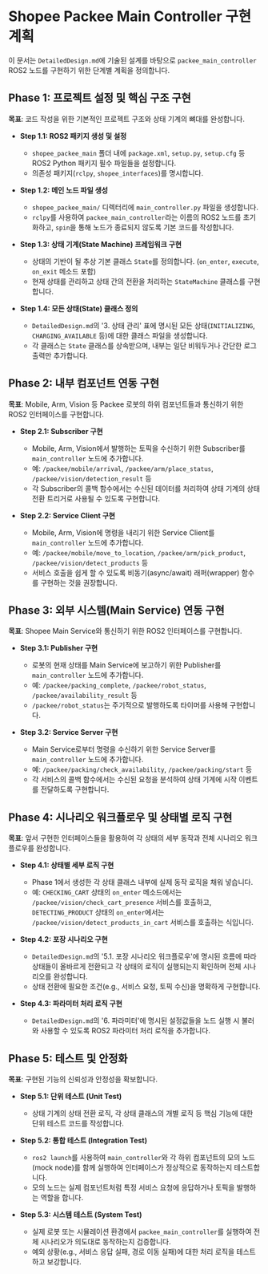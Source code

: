 # Shopee Packee Main Controller 구현 계획

이 문서는 `DetailedDesign.md`에 기술된 설계를 바탕으로 `packee_main_controller` ROS2 노드를 구현하기 위한 단계별 계획을 정의합니다.

## Phase 1: 프로젝트 설정 및 핵심 구조 구현

**목표**: 코드 작성을 위한 기본적인 프로젝트 구조와 상태 기계의 뼈대를 완성합니다.

- **Step 1.1: ROS2 패키지 생성 및 설정**
  - `shopee_packee_main` 폴더 내에 `package.xml`, `setup.py`, `setup.cfg` 등 ROS2 Python 패키지 필수 파일들을 설정합니다.
  - 의존성 패키지(`rclpy`, `shopee_interfaces`)를 명시합니다.

- **Step 1.2: 메인 노드 파일 생성**
  - `shopee_packee_main/` 디렉터리에 `main_controller.py` 파일을 생성합니다.
  - `rclpy`를 사용하여 `packee_main_controller`라는 이름의 ROS2 노드를 초기화하고, `spin`을 통해 노드가 종료되지 않도록 기본 코드를 작성합니다.

- **Step 1.3: 상태 기계(State Machine) 프레임워크 구현**
  - 상태의 기반이 될 추상 기본 클래스 `State`를 정의합니다. (`on_enter`, `execute`, `on_exit` 메소드 포함)
  - 현재 상태를 관리하고 상태 간의 전환을 처리하는 `StateMachine` 클래스를 구현합니다.

- **Step 1.4: 모든 상태(State) 클래스 정의**
  - `DetailedDesign.md`의 '3. 상태 관리' 표에 명시된 모든 상태(`INITIALIZING`, `CHARGING_AVAILABLE` 등)에 대한 클래스 파일을 생성합니다.
  - 각 클래스는 `State` 클래스를 상속받으며, 내부는 일단 비워두거나 간단한 로그 출력만 추가합니다.

## Phase 2: 내부 컴포넌트 연동 구현

**목표**: Mobile, Arm, Vision 등 Packee 로봇의 하위 컴포넌트들과 통신하기 위한 ROS2 인터페이스를 구현합니다.

- **Step 2.1: Subscriber 구현**
  - Mobile, Arm, Vision에서 발행하는 토픽을 수신하기 위한 Subscriber를 `main_controller` 노드에 추가합니다.
  - 예: `/packee/mobile/arrival`, `/packee/arm/place_status`, `/packee/vision/detection_result` 등
  - 각 Subscriber의 콜백 함수에서는 수신된 데이터를 처리하여 상태 기계의 상태 전환 트리거로 사용될 수 있도록 구현합니다.

- **Step 2.2: Service Client 구현**
  - Mobile, Arm, Vision에 명령을 내리기 위한 Service Client를 `main_controller` 노드에 추가합니다.
  - 예: `/packee/mobile/move_to_location`, `/packee/arm/pick_product`, `/packee/vision/detect_products` 등
  - 서비스 호출을 쉽게 할 수 있도록 비동기(async/await) 래퍼(wrapper) 함수를 구현하는 것을 권장합니다.

## Phase 3: 외부 시스템(Main Service) 연동 구현

**목표**: Shopee Main Service와 통신하기 위한 ROS2 인터페이스를 구현합니다.

- **Step 3.1: Publisher 구현**
  - 로봇의 현재 상태를 Main Service에 보고하기 위한 Publisher를 `main_controller` 노드에 추가합니다.
  - 예: `/packee/packing_complete`, `/packee/robot_status`, `/packee/availability_result` 등
  - `/packee/robot_status`는 주기적으로 발행하도록 타이머를 사용해 구현합니다.

- **Step 3.2: Service Server 구현**
  - Main Service로부터 명령을 수신하기 위한 Service Server를 `main_controller` 노드에 추가합니다.
  - 예: `/packee/packing/check_availability`, `/packee/packing/start` 등
  - 각 서비스의 콜백 함수에서는 수신된 요청을 분석하여 상태 기계에 시작 이벤트를 전달하도록 구현합니다.

## Phase 4: 시나리오 워크플로우 및 상태별 로직 구현

**목표**: 앞서 구현한 인터페이스들을 활용하여 각 상태의 세부 동작과 전체 시나리오 워크플로우를 완성합니다.

- **Step 4.1: 상태별 세부 로직 구현**
  - Phase 1에서 생성한 각 상태 클래스 내부에 실제 동작 로직을 채워 넣습니다.
  - 예: `CHECKING_CART` 상태의 `on_enter` 메소드에서는 `/packee/vision/check_cart_presence` 서비스를 호출하고, `DETECTING_PRODUCT` 상태의 `on_enter`에서는 `/packee/vision/detect_products_in_cart` 서비스를 호출하는 식입니다.

- **Step 4.2: 포장 시나리오 구현**
  - `DetailedDesign.md`의 '5.1. 포장 시나리오 워크플로우'에 명시된 흐름에 따라 상태들이 올바르게 전환되고 각 상태의 로직이 실행되는지 확인하며 전체 시나리오를 완성합니다.
  - 상태 전환에 필요한 조건(e.g., 서비스 요청, 토픽 수신)을 명확하게 구현합니다.

- **Step 4.3: 파라미터 처리 로직 구현**
  - `DetailedDesign.md`의 '6. 파라미터'에 명시된 설정값들을 노드 실행 시 불러와 사용할 수 있도록 ROS2 파라미터 처리 로직을 추가합니다.

## Phase 5: 테스트 및 안정화

**목표**: 구현된 기능의 신뢰성과 안정성을 확보합니다.

- **Step 5.1: 단위 테스트 (Unit Test)**
  - 상태 기계의 상태 전환 로직, 각 상태 클래스의 개별 로직 등 핵심 기능에 대한 단위 테스트 코드를 작성합니다.

- **Step 5.2: 통합 테스트 (Integration Test)**
  - `ros2 launch`를 사용하여 `main_controller`와 각 하위 컴포넌트의 모의 노드(mock node)를 함께 실행하여 인터페이스가 정상적으로 동작하는지 테스트합니다.
  - 모의 노드는 실제 컴포넌트처럼 특정 서비스 요청에 응답하거나 토픽을 발행하는 역할을 합니다.

- **Step 5.3: 시스템 테스트 (System Test)**
  - 실제 로봇 또는 시뮬레이션 환경에서 `packee_main_controller`를 실행하여 전체 시나리오가 의도대로 동작하는지 검증합니다.
  - 예외 상황(e.g., 서비스 응답 실패, 경로 이동 실패)에 대한 처리 로직을 테스트하고 보강합니다.
